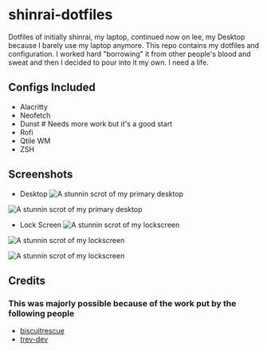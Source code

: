 # shinrai-dotfiles

Dotfiles of initially shinrai, my laptop, continued now on lee, my Desktop because I barely use my laptop anymore. This repo contains my dotfiles and configuration. I worked hard "borrowing" it from other people's blood and sweat and then I decided to pour into it my own. I need a life.

## Configs Included

- Alacritty
- Neofetch
- Dunst # Needs more work but it's a good start
- Rofi
- Qtile WM
- ZSH

## Screenshots

- Desktop
![A stunnin scrot of my primary desktop](https://i.imgur.com/3aEv7tt.png)

![A stunnin scrot of my primary desktop](https://i.imgur.com/O9B6hBq.png)
<br>
- Lock Screen
![A stunnin scrot of my lockscreen](https://i.imgur.com/Da8xPOv.png)

![A stunnin scrot of my lockscreen](https://i.imgur.com/64NLWJ6.png)

![A stunnin scrot of my lockscreen](https://i.imgur.com/jpZEPK5.png)

## Credits

### This was majorly possible because of the work put by the following people

- [biscuitrescue](https://github.com/biscuitrescue/qtile-gentoo)
- [trev-dev](https://github.com/trev-dev/dotfiles)
